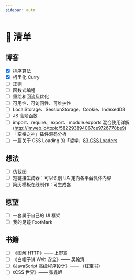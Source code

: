 ```yaml
---
sidebar: auto
---
```


# 📜 清单

## 博客

- [x] 排序算法
- [x] 柯里化 Curry
- [ ] 正则
- [ ] 函数式编程
- [ ] 重绘和回流及优化
- [ ] 可用性、可访问性、可维护性
- [ ] LocalStorage、SessionStorage、Cookie、IndexedDB
- [ ] JS 高阶函数
- [ ] import、require、export、module.exports 混合使用详解(http://imweb.io/topic/582293894067ce9726778be9)
- [ ] 「空格之神」插件源码分析
- [ ] 一篇关于 CSS Loading 的「哲学」[83 CSS Loaders](https://freefrontend.com/css-loaders/)

## 想法

- [ ] 伪截图
- [ ] 短链接生成器：可以识别 UA 定向各平台具体内容
- [ ] 简历模板在线制作：可生成各

## 愿望

- [ ] 一套属于自己的 UI 框架
- [ ] 我的足迹 FootMark

## 书籍

- [ ] 《图解 HTTP》—— 上野宣
- [ ] 《白帽子讲 Web 安全》—— 吴翰清
- [ ] 《JavaScript 高级程序设计》—— （红宝书）
- [ ] 《CSS 世界》—— 张鑫旭